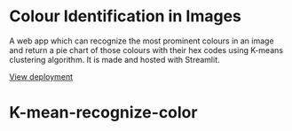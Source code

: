# Colour Identification in Images
A web app which can recognize the most prominent colours in an image and return a pie chart of those colours with their hex codes using K-means clustering algorithm. It is made and hosted with Streamlit.

[View deployment](https://share.streamlit.io/rohankaran/color-identification)
# K-mean-recognize-color
